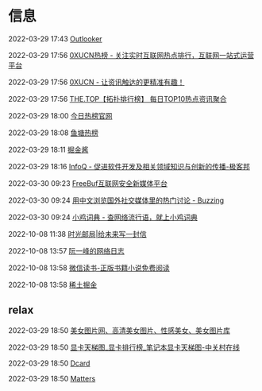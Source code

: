# 信息

2022-03-29 17:43 [Outlooker](https://reader.brokendreams.cloud/mail/0/inbox)

2022-03-29 17:56 [0XUCN热榜 - 关注实时互联网热点排行，互联网一站式运营平台](https://www.0xu.cn/hot/complex)

2022-03-29 17:56 [0XUCN - 让资讯触达的更精准有趣！](https://www.0xu.cn/)

2022-03-29 17:56 [THE.TOP【拓扑排行榜】 每日TOP10热点资讯聚合](https://the.top/)

2022-03-29 18:00 [今日热榜官网](https://tophub.today/)

2022-03-29 18:08 [鱼塘热榜](https://mo.fish/)

2022-03-29 18:11 [掘金酱](http://e.xitu.io/)

2022-03-29 18:16 [InfoQ - 促进软件开发及相关领域知识与创新的传播-极客邦](https://www.infoq.cn/)

2022-03-30 09:23 [FreeBuf互联网安全新媒体平台](http://www.freebuf.com/)

2022-03-30 09:24 [用中文浏览国外社交媒体里的热门讨论 - Buzzing](https://www.buzzing.cc/)

2022-03-30 09:24 [小鸡词典 - 查网络流行语，就上小鸡词典](https://jikipedia.com/)

2022-10-08 11:38 [时光邮局|给未来写一封信](https://www.hi2future.com/)

2022-10-08 13:57 [阮一峰的网络日志](http://www.ruanyifeng.com/blog/)

2022-10-08 13:58 [微信读书-正版书籍小说免费阅读](https://weread.qq.com/)

2022-10-08 13:58 [稀土掘金](https://juejin.cn/)

## relax

2022-03-29 18:50 [美女图片网、高清美女图片、性感美女、美女图片库](https://www.mevtu.com/)

2022-03-29 18:50 [显卡天梯图_显卡排行榜_笔记本显卡天梯图-中关村在线](http://vga.zol.com.cn/soc/)

2022-03-29 18:50 [Dcard](https://www.dcard.tw/f)

2022-03-29 18:50 [Matters](https://matters.news/)

